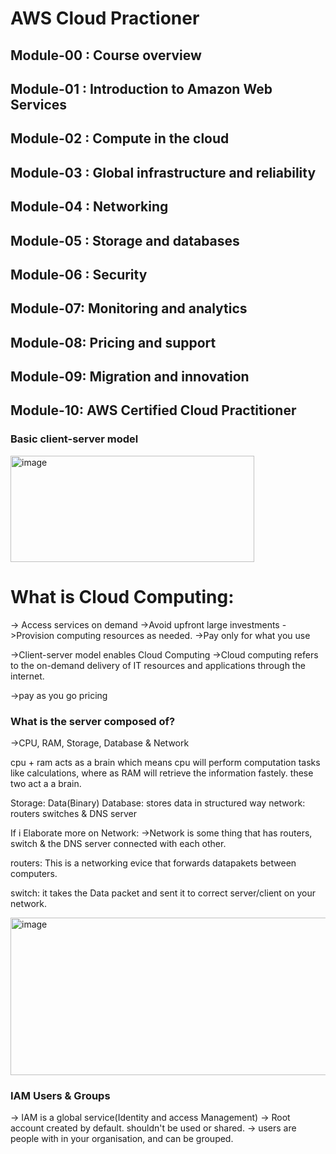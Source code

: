 # AWS Cloud Practioner

## Module-00 : Course overview

## Module-01 : Introduction to Amazon Web Services

## Module-02 : Compute in the cloud

## Module-03 : Global infrastructure and reliability

## Module-04 : Networking

## Module-05 : Storage and databases

## Module-06 : Security

## Module-07: Monitoring and analytics

## Module-08: Pricing and support

## Module-09: Migration and innovation

## Module-10: AWS Certified Cloud Practitioner



### Basic client-server model

<img width="390" height="170" alt="image" src="https://github.com/user-attachments/assets/f9f3fd0f-ba49-4a49-ba89-67a1f7484fa2" />

# What is Cloud Computing:

-> Access services on demand
->Avoid upfront large investments
->Provision computing resources as needed.
->Pay only for what you use

->Client-server model enables Cloud Computing
->Cloud computing refers to the on-demand delivery of IT resources and applications through the internet.


->pay as you go pricing 



### What is the server composed of?
->CPU, RAM, Storage, Database & Network

cpu + ram acts as a brain which means cpu will perform computation tasks like calculations, where as RAM will retrieve the information fastely.
these two act a a brain.

Storage: Data(Binary)
Database: stores data in structured way
network: routers switches & DNS server


If i Elaborate more on Network:
->Network is some thing that has routers, switch & the DNS server connected with each other.

routers: This is a networking evice that forwards datapakets between computers.

switch: it takes the Data packet and sent it to correct server/client on your network.

<img width="763" height="252" alt="image" src="https://github.com/user-attachments/assets/59cd4ae9-1f4b-46f9-b957-7ca309110b95" />


### IAM Users & Groups

-> IAM is a global service(Identity and access Management)
-> Root account created by default. shouldn't be used or shared.
-> users are people with in your organisation, and can be grouped.






